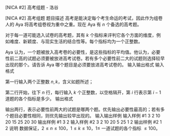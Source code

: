 



[NICA #2] 高考组题 - 洛谷














[NICA #2] 高考组题
题目描述
高考是能决定每个考生命运的考试，因此作为组卷人的 Aya 将高考组卷视为重中之重。现在 Aya 有 $n$ 个备选的高考题。

对于每一道可能选入试卷的高考题，其有 $k$ 个指标来评判它各个方面的维度，例如难度、新颖度、与现实生活的结合性等。每个指标均为一个正整数。

Aya 认为，一个题被放入高考卷的必要性，是这些指标的平均值。他认为，必要性前二高的试题必须要被放进高考试卷。若有多个必要性前二大的试题则选择较早出现的那个。请告诉 Aya 哪个题目是必须要放进高考试卷的。
输入输出格式
输入格式

第一行输入两个正整数 $n,k$，含义如题所述；

第二行开始，往下 $n$ 行，每行输入 $k$ 个正整数，以空格隔开，第 $i$ 行表示第 $i-1$ 道题的各个指标是多少。
输出格式

输出两行，表示必要性前两大的试题是哪两个题。优先输出必要性最高的；若有多个题目必要性相同，则优先输出较早出现的。
输入输出样例
输入样例 #1
3 2
10 20
15 25
20 30
输出样例 #1
3
2
输入样例 #2
3 2
10 20
5 25
1 2
输出样例 #2
1
2
说明
数据保证，$2 \leq n \leq 100$，$1 \leq k \leq 10$，$1 \leq$ 一道试题的各个指标 $\leq 100$。






